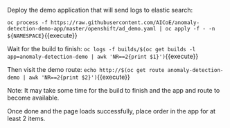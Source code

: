 Deploy the demo application that will send logs to elastic search:

`oc process -f https://raw.githubusercontent.com/AICoE/anomaly-detection-demo-app/master/openshift/ad_demo.yaml | oc apply -f - -n ${NAMESPACE}`{{execute}}

Wait for the build to finish:
`oc logs -f builds/$(oc get builds -l app=anomaly-detection-demo | awk 'NR==2{print $1}')`{{execute}}

Then visit the demo route: 
`echo http://$(oc get route anomaly-detection-demo | awk 'NR==2{print $2}')`{{execute}}

Note: It may take some time for the build to finish and the app and route to become available. 

Once done and the page loads successfully, place order in the app for at least 2 items.